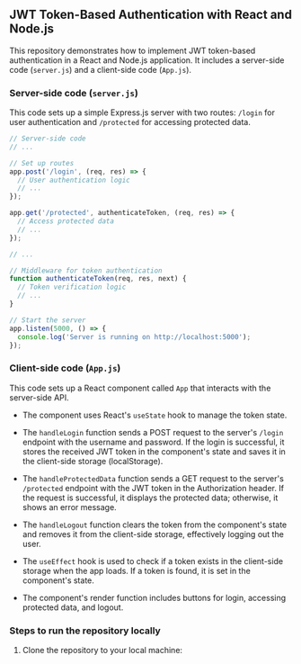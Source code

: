 ## JWT Token-Based Authentication with React and Node.js

This repository demonstrates how to implement JWT token-based authentication in a React and Node.js application. It includes a server-side code (`server.js`) and a client-side code (`App.js`).

### Server-side code (`server.js`)

This code sets up a simple Express.js server with two routes: `/login` for user authentication and `/protected` for accessing protected data.

```javascript
// Server-side code
// ...

// Set up routes
app.post('/login', (req, res) => {
  // User authentication logic
  // ...
});

app.get('/protected', authenticateToken, (req, res) => {
  // Access protected data
  // ...
});

// ...

// Middleware for token authentication
function authenticateToken(req, res, next) {
  // Token verification logic
  // ...
}

// Start the server
app.listen(5000, () => {
  console.log('Server is running on http://localhost:5000');
});
```
### Client-side code (`App.js`)

This code sets up a React component called `App` that interacts with the server-side API.

- The component uses React's `useState` hook to manage the token state.

- The `handleLogin` function sends a POST request to the server's `/login` endpoint with the username and password. If the login is successful, it stores the received JWT token in the component's state and saves it in the client-side storage (localStorage).

- The `handleProtectedData` function sends a GET request to the server's `/protected` endpoint with the JWT token in the Authorization header. If the request is successful, it displays the protected data; otherwise, it shows an error message.

- The `handleLogout` function clears the token from the component's state and removes it from the client-side storage, effectively logging out the user.

- The `useEffect` hook is used to check if a token exists in the client-side storage when the app loads. If a token is found, it is set in the component's state.

- The component's render function includes buttons for login, accessing protected data, and logout.

### Steps to run the repository locally

1. Clone the repository to your local machine:
